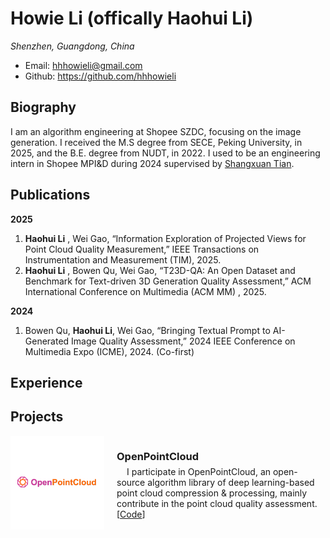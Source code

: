 # Howie Li (offically Haohui Li)

*Shenzhen, Guangdong, China*

* Email: hhhowieli@gmail.com
* Github: https://github.com/hhhowieli

## Biography

I am an algorithm engineering at Shopee SZDC, focusing on the image generation. I received the M.S degree from SECE, Peking University, in 2025, and the B.E. degree from NUDT, in 2022. I used to be an engineering intern in Shopee MPI&D during 2024 supervised by [Shangxuan Tian](https://scholar.google.com/citations?user=HdVQAOkAAAAJ&hl=zh-CN).

## Publications

**2025**

1. **Haohui Li** , Wei Gao, “Information Exploration of Projected Views for Point Cloud Quality Measurement,” IEEE Transactions on Instrumentation and Measurement (TIM), 2025.
2. **Haohui Li** , Bowen Qu, Wei Gao, “T23D-QA: An Open Dataset and Benchmark for Text-driven 3D Generation Quality Assessment,” ACM International Conference on Multimedia (ACM MM) , 2025.

**2024**

1. Bowen Qu,  **Haohui Li**, Wei Gao, “Bringing Textual Prompt to AI-Generated Image Quality Assessment,” 2024 IEEE Conference on Multimedia Expo (ICME), 2024. (Co-first)

## Experience

## Projects

<div style="overflow: auto;">
  <div style="float: left; margin-right: 20px;" class="project-img">
    <img src="assets/OpenPointCloud-logo.png" alt="OpenPointCloud Logo" style="padding: 55px 0px">
  </div>
  <div style="overflow: hidden; margin-top: 0px;">
    <h3>OpenPointCloud</h3>
    <p style="text-indent: 16px; margin-top: -10px;">I participate in OpenPointCloud, an open-source algorithm library of deep learning-based point cloud compression & processing, mainly contribute in the point cloud quality assessment. [<a href="https://git.openi.org.cn/OpenPointCloud/OpenPointCloud">Code</a>]
    </p>
  </div>
</div>

<style>

.project-img {
    width:150px;
    height:150px;
    object-fit: contain;
    background-color: #ffffff
}

</style>